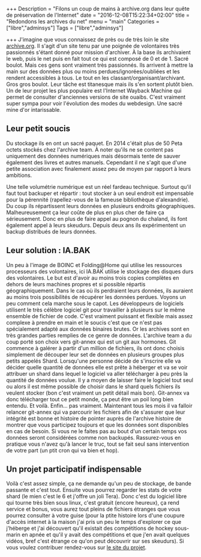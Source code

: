 +++
Description = "Filons un coup de mains à archive.org dans leur quête de préservation de l'Internet"
date = "2016-12-08T15:22:34+02:00"
title = "Redondons les archives du net"
menu = "main"
Categories = ["libre","adminsys"]
Tags = ["libre","adminsys"]

+++
J'imagine que vous connaissez de près ou de très loin le site [archive.org](https://archive.org). Il s'agit d'un site tenu par une poignée de volontaires très passionnés s'étant donné pour mission d'archiver. À la base ils archivaient le web, puis le net puis en fait tout ce qui est composé de 0 et de 1. Sacré boulot. Mais ces gens sont vraiment très passionnés. Ils arrivent à mettre la main sur des données plus ou moins perdues/ignorées/oubliées et les rendent accessibles à tous. Le tout en les classant/organisant/archivant. Gros gros boulot. Leur tâche est titanesque mais ils s'en sortent plutôt bien. Un de leur projet les plus populaire est l'Internet Wayback Machine qui permet de consulter d'anciennes versions de site ouaibs. C'est vraiment super sympa pour voir l'évolution des modes du webdesign. Une sacré mine d'or intarissable. 

## Leur petit soucis
Du stockage ils en ont un sacré paquet. En 2014 c'était plus de 50 Peta octets stockés chez l'archive team. À noter qu'ils ne se content pas uniquement des données numériques mais désormais tente de sauver également des livres et autres manuels. Cependant il ne s'agit que d'une petite association avec finalement assez peu de moyen par rapport à leurs ambitions.

Une telle volumétrie numérique est un réel fardeau technique. Surtout qu'il faut tout backuper et répartir : tout stocker à un seul endroit est impensable pour la pérennité (rapellez-vous de la fameuse bibliothèque d'alexandrie). Du coup ils répartissent leurs données en plusieurs endroits géographiques. Malheureusement ça leur coûte de plus en plus cher de faire ça sérieusement. Donc en plus de faire appel au pognon du chaland, ils font également appel à leurs skeudurs. Depuis deux ans ils expérimentent un backup distribués de leurs données.

## Leur solution : IA.BAK
Un peu à l'image de BOINC et Folding@Home qui utilise les ressources processeurs des volontaires, ici IA.BAK utilise le stockage des disques durs des volontaires. Le but est d'avoir au moins trois copies complètes en dehors de leurs machines propres et si possible répartis géographiquement. Dans le cas où ils perdraient leurs données, ils auraient au moins trois possibilités de récupérer les données perdues. Voyons un peu comment cela marche sous le capot. Les développeurs de logiciels utilisent le très célèbre logiciel git pour travailler à plusieurs sur le même ensemble de fichier de code. C'est vraiment puissant et flexible mais assez complexe à prendre en main et le soucis c'est que ce n'est pas spécialement adapté aux données binaires brutes. Or les archives sont en très grandes parties remplies de ce genre de données. L'archive team a du coup porté son choix vers git-annex qui est un git aux hormones. Git commence à galérer à partir d'un million de fichiers, ils ont donc choisis simplement de découper leur set de données en plusieurs groupes plus petits appelés Shard. Lorsqu'une personne décide de s'inscrire elle va décider quelle quantité de données elle est prête à héberger et va se voir attribuer un shard dans lequel le logiciel va aller télécharger à peu près la quantité de données voulue. Il y a moyen de laisser faire le logiciel tout seul ou alors il est même possible de choisir dans le shard quels fichiers ils veulent stocker (bon c'est vraiment un petit détail mais bon). Git-annex va donc télécharger tout ce petit monde, ça peut être un poil long bien entendu. Et voilà. Enfin… pas vraiment. Maintenant tous les mois il va falloir relancer git-annex qui va parcourir les fichiers afin de s'assurer que leur intégrité est bonne et histoire de pointer auprès de l'archive histoire de montrer que vous participez toujours et que les données sont disponibles en cas de besoin. Si vous ne le faites pas au bout d'un certain temps vos données seront considérées comme non backupés. Rassurez-vous en pratique vous n'avez qu'à lancer le truc, tout se fait seul sans intervention de votre part (un ptit cron qui va bien et hop).

## Un projet participatif indispensable
Voilà c'est assez simple, ça ne demande qu'un peu de stockage, de bande passante et c'est tout. Ensuite vous pourrez regarder les stats de votre shard (le mien c'est le 6 et j'offre un joli Tera). Donc c'est du logiciel libre qui tourne très bien sous linux, c'est gratuit (encore heureux), ça rend service et bonus, vous aurez tout pleins de fichiers étranges que vous pourrez consulter à votre guise (pour la ptite histoire lors d'une coupure d'accès internet à la maison j'ai pris un peu le temps d'explorer ce que j'héberge et j'ai découvert qu'il existait des compétitions de hockey sous-marin en apnée et qu'il y avait des compétitions et que j'en avait quelques vidéos, bref c'est étrange ce qu'on peut découvrir sur ses skeudurs). Si vous voulez contribuer rendez-vous sur [le site du projet](http://archiveteam.org/index.php?title=INTERNETARCHIVE.BAK).


